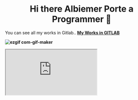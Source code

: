 <center> <h1> Hi there Albiemer Porte a Programmer 👋</h1> </center>

You can see all my works in Gitlab.. <a href="https://gitlab.com/albiemerporte"><b>My Works in GITLAB<b></a>

<!--

Here are some ideas to get you started:

- 🔭 I’m currently working on ...
- 🌱 I’m currently learning ...
- 👯 I’m looking to collaborate on ...
- 🤔 I’m looking for help with ...
- 💬 Ask me about ...
- 📫 How to reach me: ...
- 😄 Pronouns: ...
- ⚡ Fun fact: ...
-->
  
![ezgif com-gif-maker](https://github.com/albiemer/albiemer/assets/36027987/36a5545b-fdb6-4490-824e-4e42c33c3923)

  <iframe src="https://gitlab.com/albiemerporte" title="W3Schools Free Online Web Tutorials"></iframe> 
